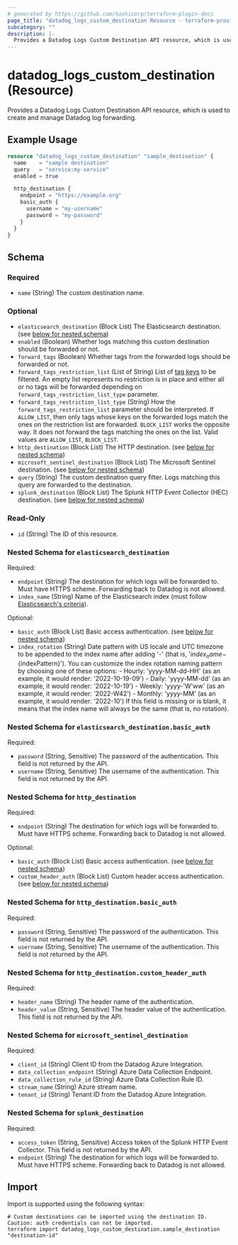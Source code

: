 ```yaml
---
# generated by https://github.com/hashicorp/terraform-plugin-docs
page_title: "datadog_logs_custom_destination Resource - terraform-provider-datadog"
subcategory: ""
description: |-
  Provides a Datadog Logs Custom Destination API resource, which is used to create and manage Datadog log forwarding.
---
```


# datadog_logs_custom_destination (Resource)

Provides a Datadog Logs Custom Destination API resource, which is used to create and manage Datadog log forwarding.

## Example Usage

```terraform
resource "datadog_logs_custom_destination" "sample_destination" {
  name    = "sample destination"
  query   = "service:my-service"
  enabled = true

  http_destination {
    endpoint = "https://example.org"
    basic_auth {
      username = "my-username"
      password = "my-password"
    }
  }
}
```

<!-- schema generated by tfplugindocs -->
## Schema

### Required

- `name` (String) The custom destination name.

### Optional

- `elasticsearch_destination` (Block List) The Elasticsearch destination. (see [below for nested schema](#nestedblock--elasticsearch_destination))
- `enabled` (Boolean) Whether logs matching this custom destination should be forwarded or not.
- `forward_tags` (Boolean) Whether tags from the forwarded logs should be forwarded or not.
- `forward_tags_restriction_list` (List of String) List of [tag keys](https://docs.datadoghq.com/getting_started/tagging/#define-tags) to be filtered.
				An empty list represents no restriction is in place and either all or no tags will be
				forwarded depending on `forward_tags_restriction_list_type` parameter.
- `forward_tags_restriction_list_type` (String) How the `forward_tags_restriction_list` parameter should be interpreted.
				If `ALLOW_LIST`, then only tags whose keys on the forwarded logs match the ones on the restriction list
				are forwarded.
				`BLOCK_LIST` works the opposite way. It does not forward the tags matching the ones on the list. Valid values are `ALLOW_LIST`, `BLOCK_LIST`.
- `http_destination` (Block List) The HTTP destination. (see [below for nested schema](#nestedblock--http_destination))
- `microsoft_sentinel_destination` (Block List) The Microsoft Sentinel destination. (see [below for nested schema](#nestedblock--microsoft_sentinel_destination))
- `query` (String) The custom destination query filter. Logs matching this query are forwarded to the destination.
- `splunk_destination` (Block List) The Splunk HTTP Event Collector (HEC) destination. (see [below for nested schema](#nestedblock--splunk_destination))

### Read-Only

- `id` (String) The ID of this resource.

<a id="nestedblock--elasticsearch_destination"></a>
### Nested Schema for `elasticsearch_destination`

Required:

- `endpoint` (String) The destination for which logs will be forwarded to. Must have HTTPS scheme. Forwarding back to Datadog is not allowed.
- `index_name` (String) Name of the Elasticsearch index (must follow [Elasticsearch's criteria](https://www.elastic.co/guide/en/elasticsearch/reference/8.11/indices-create-index.html#indices-create-api-path-params)).

Optional:

- `basic_auth` (Block List) Basic access authentication. (see [below for nested schema](#nestedblock--elasticsearch_destination--basic_auth))
- `index_rotation` (String) Date pattern with US locale and UTC timezone to be appended to the index name after adding '-'
							(that is, '${index_name}-${indexPattern}').
							You can customize the index rotation naming pattern by choosing one of these options:
							- Hourly: 'yyyy-MM-dd-HH' (as an example, it would render: '2022-10-19-09')
							- Daily: 'yyyy-MM-dd' (as an example, it would render: '2022-10-19')
							- Weekly: 'yyyy-'W'ww' (as an example, it would render: '2022-W42')
							- Monthly: 'yyyy-MM' (as an example, it would render: '2022-10')
							If this field is missing or is blank, it means that the index name will always be the same
							(that is, no rotation).

<a id="nestedblock--elasticsearch_destination--basic_auth"></a>
### Nested Schema for `elasticsearch_destination.basic_auth`

Required:

- `password` (String, Sensitive) The password of the authentication. This field is not returned by the API.
- `username` (String, Sensitive) The username of the authentication. This field is not returned by the API.



<a id="nestedblock--http_destination"></a>
### Nested Schema for `http_destination`

Required:

- `endpoint` (String) The destination for which logs will be forwarded to. Must have HTTPS scheme. Forwarding back to Datadog is not allowed.

Optional:

- `basic_auth` (Block List) Basic access authentication. (see [below for nested schema](#nestedblock--http_destination--basic_auth))
- `custom_header_auth` (Block List) Custom header access authentication. (see [below for nested schema](#nestedblock--http_destination--custom_header_auth))

<a id="nestedblock--http_destination--basic_auth"></a>
### Nested Schema for `http_destination.basic_auth`

Required:

- `password` (String, Sensitive) The password of the authentication. This field is not returned by the API.
- `username` (String, Sensitive) The username of the authentication. This field is not returned by the API.


<a id="nestedblock--http_destination--custom_header_auth"></a>
### Nested Schema for `http_destination.custom_header_auth`

Required:

- `header_name` (String) The header name of the authentication.
- `header_value` (String, Sensitive) The header value of the authentication. This field is not returned by the API.



<a id="nestedblock--microsoft_sentinel_destination"></a>
### Nested Schema for `microsoft_sentinel_destination`

Required:

- `client_id` (String) Client ID from the Datadog Azure Integration.
- `data_collection_endpoint` (String) Azure Data Collection Endpoint.
- `data_collection_rule_id` (String) Azure Data Collection Rule ID.
- `stream_name` (String) Azure stream name.
- `tenant_id` (String) Tenant ID from the Datadog Azure Integration.


<a id="nestedblock--splunk_destination"></a>
### Nested Schema for `splunk_destination`

Required:

- `access_token` (String, Sensitive) Access token of the Splunk HTTP Event Collector. This field is not returned by the API.
- `endpoint` (String) The destination for which logs will be forwarded to. Must have HTTPS scheme. Forwarding back to Datadog is not allowed.

## Import

Import is supported using the following syntax:

```shell
# Custom destinations can be imported using the destination ID. Caution: auth credentials can not be imported.
terraform import datadog_logs_custom_destination.sample_destination "destination-id"
```
